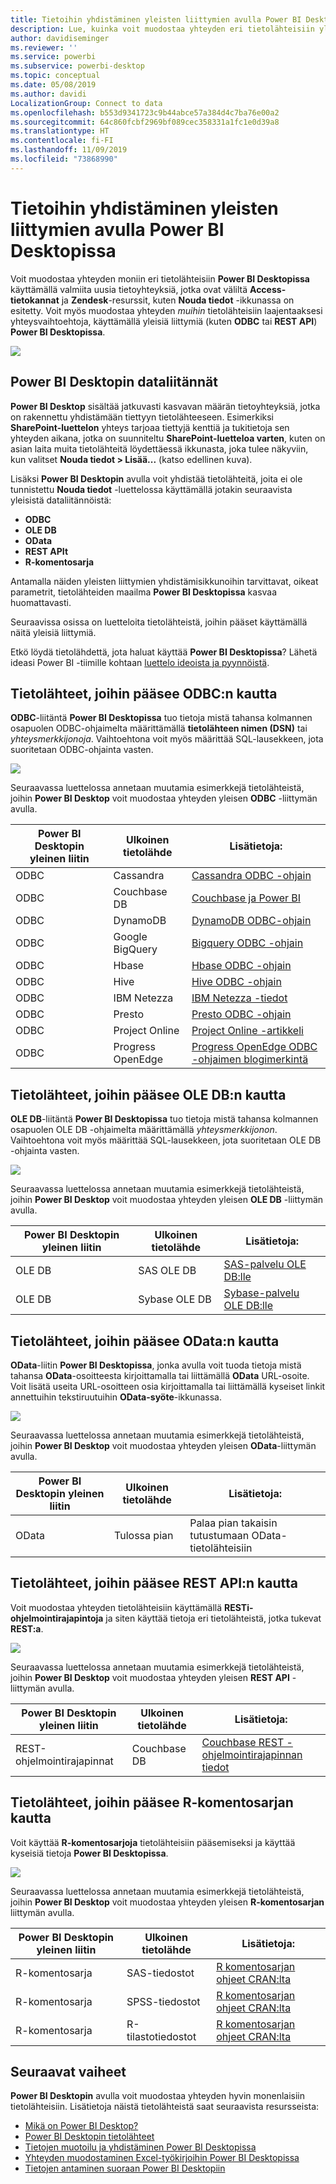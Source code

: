 ```yaml
---
title: Tietoihin yhdistäminen yleisten liittymien avulla Power BI Desktopissa
description: Lue, kuinka voit muodostaa yhteyden eri tietolähteisiin yleisten liittymien avulla Power BI Desktopissa
author: davidiseminger
ms.reviewer: ''
ms.service: powerbi
ms.subservice: powerbi-desktop
ms.topic: conceptual
ms.date: 05/08/2019
ms.author: davidi
LocalizationGroup: Connect to data
ms.openlocfilehash: b553d9341723c9b44abce57a384d4c7ba76e00a2
ms.sourcegitcommit: 64c860fcbf2969bf089cec358331a1fc1e0d39a8
ms.translationtype: HT
ms.contentlocale: fi-FI
ms.lasthandoff: 11/09/2019
ms.locfileid: "73868990"
---
```

# <a name="connect-to-data-using-generic-interfaces-in-power-bi-desktop"></a>Tietoihin yhdistäminen yleisten liittymien avulla Power BI Desktopissa
Voit muodostaa yhteyden moniin eri tietolähteisiin **Power BI Desktopissa** käyttämällä valmiita uusia tietoyhteyksiä, jotka ovat väliltä **Access-tietokannat** ja **Zendesk**-resurssit, kuten **Nouda tiedot** -ikkunassa on esitetty. Voit myös muodostaa yhteyden *muihin* tietolähteisiin laajentaaksesi yhteysvaihtoehtoja, käyttämällä yleisiä liittymiä (kuten **ODBC** tai **REST API**) **Power BI Desktopissa**.

![](media/desktop-connect-using-generic-interfaces/generic-data-interfaces_1.png)

## <a name="power-bi-desktop-data-interfaces"></a>Power BI Desktopin dataliitännät
**Power BI Desktop** sisältää jatkuvasti kasvavan määrän tietoyhteyksiä, jotka on rakennettu yhdistämään tiettyyn tietolähteeseen. Esimerkiksi **SharePoint-luettelon** yhteys tarjoaa tiettyjä kenttiä ja tukitietoja sen yhteyden aikana, jotka on suunniteltu **SharePoint-luetteloa varten**, kuten on asian laita muita tietolähteitä löydettäessä ikkunasta, joka tulee näkyviin, kun valitset **Nouda tiedot > Lisää...**  (katso edellinen kuva).

Lisäksi **Power BI Desktopin** avulla voit yhdistää tietolähteitä, joita ei ole tunnistettu **Nouda tiedot** -luettelossa käyttämällä jotakin seuraavista yleisistä dataliitännöistä:

* **ODBC**
* **OLE DB**
* **OData**
* **REST APIt**
* **R-komentosarja**

Antamalla näiden yleisten liittymien yhdistämisikkunoihin tarvittavat, oikeat parametrit, tietolähteiden maailma **Power BI Desktopissa** kasvaa huomattavasti.

Seuraavissa osissa on luetteloita tietolähteistä, joihin pääset käyttämällä näitä yleisiä liittymiä.

Etkö löydä tietolähdettä, jota haluat käyttää **Power BI Desktopissa**? Lähetä ideasi Power BI -tiimille kohtaan [luettelo ideoista ja pyynnöistä](https://ideas.powerbi.com/).

## <a name="data-sources-accessible-through-odbc"></a>Tietolähteet, joihin pääsee ODBC:n kautta
**ODBC**-liitäntä **Power BI Desktopissa** tuo tietoja mistä tahansa kolmannen osapuolen ODBC-ohjaimelta määrittämällä **tietolähteen nimen (DSN)** tai  *yhteysmerkkijonoja*. Vaihtoehtona voit myös määrittää SQL-lausekkeen, jota suoritetaan ODBC-ohjainta vasten.

![](media/desktop-connect-using-generic-interfaces/generic-data-interfaces_2.png)

Seuraavassa luettelossa annetaan muutamia esimerkkejä tietolähteistä, joihin **Power BI Desktop** voit muodostaa yhteyden yleisen **ODBC** -liittymän avulla.

| Power BI Desktopin yleinen liitin | Ulkoinen tietolähde | Lisätietoja: |
| --- | --- | --- |
| ODBC |Cassandra |[Cassandra ODBC -ohjain](https://www.simba.com/drivers/cassandra-odbc-jdbc/) |
| ODBC |Couchbase DB |[Couchbase ja Power BI](https://powerbi.microsoft.com/blog/visualizing-data-from-couchbase-server-v4-using-power-bi/) |
| ODBC |DynamoDB |[DynamoDB ODBC-ohjain](https://www.simba.com/drivers/dynamodb-odbc-jdbc/) |
| ODBC |Google BigQuery |[Bigquery ODBC -ohjain](https://www.simba.com/drivers/bigquery-odbc-jdbc/) |
| ODBC |Hbase |[Hbase ODBC -ohjain](https://www.simba.com/drivers/hbase-odbc-jdbc/) |
| ODBC |Hive |[Hive ODBC -ohjain](https://www.simba.com/drivers/hive-odbc-jdbc/) |
| ODBC |IBM Netezza |[IBM Netezza -tiedot](https://www.ibm.com/support/knowledgecenter/SSULQD_7.2.1/com.ibm.nz.datacon.doc/c_datacon_plg_overview.html) |
| ODBC |Presto |[Presto ODBC -ohjain](https://www.simba.com/drivers/presto-odbc-jdbc/) |
| ODBC |Project Online |[Project Online -artikkeli](desktop-project-online-connect-to-data.md) |
| ODBC |Progress OpenEdge |[Progress OpenEdge ODBC -ohjaimen blogimerkintä](https://www.progress.com/blogs/connect-microsoft-power-bi-to-openedge-via-odbc-driver) |

## <a name="data-sources-accessible-through-ole-db"></a>Tietolähteet, joihin pääsee OLE DB:n kautta
**OLE DB**-liitäntä **Power BI Desktopissa** tuo tietoja mistä tahansa kolmannen osapuolen OLE DB -ohjaimelta määrittämällä *yhteysmerkkijonon*. Vaihtoehtona voit myös määrittää SQL-lausekkeen, jota suoritetaan OLE DB -ohjainta vasten.

![](media/desktop-connect-using-generic-interfaces/generic-data-interfaces_3.png)

Seuraavassa luettelossa annetaan muutamia esimerkkejä tietolähteistä, joihin **Power BI Desktop** voit muodostaa yhteyden yleisen **OLE DB** -liittymän avulla.

| Power BI Desktopin yleinen liitin | Ulkoinen tietolähde | Lisätietoja: |
| --- | --- | --- |
| OLE DB |SAS OLE DB |[SAS-palvelu OLE DB:lle](https://support.sas.com/downloads/package.htm?pid=648) |
| OLE DB |Sybase OLE DB |[Sybase-palvelu OLE DB:lle](http://infocenter.sybase.com/help/index.jsp?topic=/com.sybase.infocenter.dc35888.1550/doc/html/jon1256941734395.html) |

## <a name="data-sources-accessible-through-odata"></a>Tietolähteet, joihin pääsee OData:n kautta
**OData**-liitin **Power BI Desktopissa**, jonka avulla voit tuoda tietoja mistä tahansa **OData**-osoitteesta kirjoittamalla tai liittämällä **OData** URL-osoite. Voit lisätä useita URL-osoitteen osia kirjoittamalla tai liittämällä kyseiset linkit annettuihin tekstiruutuihin **OData-syöte**-ikkunassa.

![](media/desktop-connect-using-generic-interfaces/generic-data-interfaces_4.png)

Seuraavassa luettelossa annetaan muutamia esimerkkejä tietolähteistä, joihin **Power BI Desktop** voit muodostaa yhteyden yleisen **OData**-liittymän avulla.

| Power BI Desktopin yleinen liitin | Ulkoinen tietolähde | Lisätietoja: |
| --- | --- | --- |
| OData |Tulossa pian |Palaa pian takaisin tutustumaan OData-tietolähteisiin |

## <a name="data-sources-accessible-through-rest-apis"></a>Tietolähteet, joihin pääsee REST API:n kautta
Voit muodostaa yhteyden tietolähteisiin käyttämällä **RESTi-ohjelmointirajapintoja** ja siten käyttää tietoja eri tietolähteistä, jotka tukevat **REST:a**.

![](media/desktop-connect-using-generic-interfaces/generic-data-interfaces_5.png)

Seuraavassa luettelossa annetaan muutamia esimerkkejä tietolähteistä, joihin **Power BI Desktop** voit muodostaa yhteyden yleisen **REST API** -liittymän avulla.

| Power BI Desktopin yleinen liitin | Ulkoinen tietolähde | Lisätietoja: |
| --- | --- | --- |
| REST-ohjelmointirajapinnat |Couchbase DB |[Couchbase REST -ohjelmointirajapinnan tiedot](https://powerbi.microsoft.com/blog/visualizing-data-from-couchbase-server-v4-using-power-bi/) |

## <a name="data-sources-accessible-through-r-script"></a>Tietolähteet, joihin pääsee R-komentosarjan kautta
Voit käyttää **R-komentosarjoja** tietolähteisiin pääsemiseksi ja käyttää kyseisiä tietoja **Power BI Desktopissa**.

![](media/desktop-connect-using-generic-interfaces/r-scripts-2.png)

Seuraavassa luettelossa annetaan muutamia esimerkkejä tietolähteistä, joihin **Power BI Desktop** voit muodostaa yhteyden yleisen **R-komentosarjan** liittymän avulla.

| Power BI Desktopin yleinen liitin | Ulkoinen tietolähde | Lisätietoja: |
| --- | --- | --- |
| R-komentosarja |SAS-tiedostot |[R komentosarjan ohjeet CRAN:lta](https://cran.r-project.org/doc/manuals/R-data.html) |
| R-komentosarja |SPSS-tiedostot |[R komentosarjan ohjeet CRAN:lta](https://cran.r-project.org/doc/manuals/R-data.html) |
| R-komentosarja |R-tilastotiedostot |[R komentosarjan ohjeet CRAN:lta](https://cran.r-project.org/doc/manuals/R-data.html) |

## <a name="next-steps"></a>Seuraavat vaiheet
**Power BI Desktopin** avulla voit muodostaa yhteyden hyvin monenlaisiin tietolähteisiin. Lisätietoja näistä tietolähteistä saat seuraavista resursseista:

* [Mikä on Power BI Desktop?](desktop-what-is-desktop.md)
* [Power BI Desktopin tietolähteet](desktop-data-sources.md)
* [Tietojen muotoilu ja yhdistäminen Power BI Desktopissa](desktop-shape-and-combine-data.md)
* [Yhteyden muodostaminen Excel-työkirjoihin Power BI Desktopissa](desktop-connect-excel.md)   
* [Tietojen antaminen suoraan Power BI Desktopiin](desktop-enter-data-directly-into-desktop.md)   

